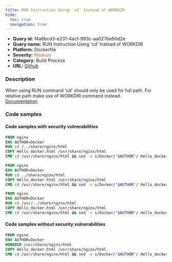 ```yaml
---
title: RUN Instruction Using 'cd' Instead of WORKDIR
hide:
  toc: true
  navigation: true
---
```


<style>
  .highlight .hll {
    background-color: #ff171742;
  }
  .md-content {
    max-width: 1100px;
    margin: 0 auto;
  }
</style>

-   **Query id:** f4a6bcd3-e231-4acf-993c-aa027be50d2e
-   **Query name:** RUN Instruction Using 'cd' Instead of WORKDIR
-   **Platform:** Dockerfile
-   **Severity:** <span style="color:#C60">Medium</span>
-   **Category:** Build Process
-   **URL:** [Github](https://github.com/Checkmarx/kics/tree/master/assets/queries/dockerfile/run_command_cd_instead_of_workdir)

### Description
When using RUN command 'cd' should only be used for full path. For relative path make use of WORKDIR command instead.<br>
[Documentation](https://docs.docker.com/develop/develop-images/dockerfile_best-practices/#workdir)

### Code samples
#### Code samples with security vulnerabilities
```dockerfile title="Postitive test num. 1 - dockerfile file" hl_lines="9 3 15"
FROM nginx
ENV AUTHOR=Docker
RUN cd /../share/nginx/html
COPY Hello_docker.html /usr/share/nginx/html
CMD cd /usr/share/nginx/html && sed -e s/Docker/"$AUTHOR"/ Hello_docker.html > index.html ; nginx -g 'daemon off;'

FROM nginx
ENV AUTHOR=Docker
RUN cd ../share/nginx/html
COPY Hello_docker.html /usr/share/nginx/html
CMD cd /usr/share/nginx/html && sed -e s/Docker/"$AUTHOR"/ Hello_docker.html > index.html ; nginx -g 'daemon off;'

FROM nginx
ENV AUTHOR=Docker
RUN cd /usr/../share/nginx/html
COPY Hello_docker.html /usr/share/nginx/html
CMD cd /usr/share/nginx/html && sed -e s/Docker/"$AUTHOR"/ Hello_docker.html > index.html ; nginx -g 'daemon off;'

```


#### Code samples without security vulnerabilities
```dockerfile title="Negative test num. 1 - dockerfile file"
FROM nginx
ENV AUTHOR=Docker
WORKDIR /usr/share/nginx/html
COPY Hello_docker.html /usr/share/nginx/html
CMD cd /usr/share/nginx/html && sed -e s/Docker/"$AUTHOR"/ Hello_docker.html > index.html ; nginx -g 'daemon off;'
```
